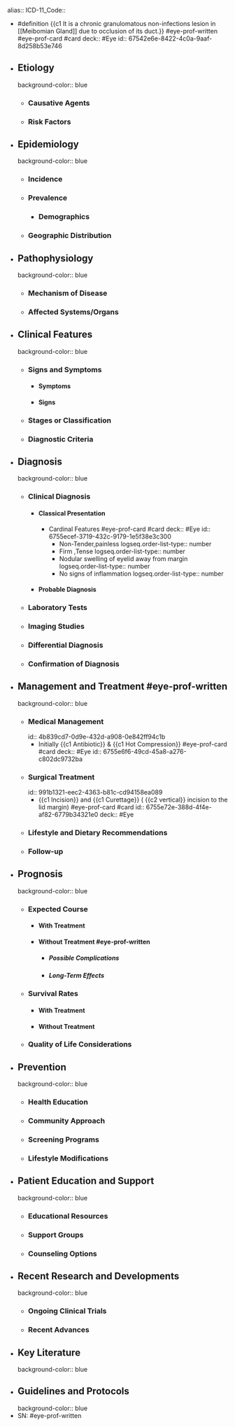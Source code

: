 alias::
ICD-11_Code::

- #definition {{c1 It is a chronic granulomatous non-infections lesion in [[Meibomian Gland]] due to occlusion of its duct.}} #eye-prof-written #eye-prof-card #card
  deck:: #Eye
  id:: 67542e6e-8422-4c0a-9aaf-8d258b53e746
- ## Etiology
  background-color:: blue
	- ### Causative Agents
	- ### Risk Factors
- ## Epidemiology
  background-color:: blue
	- ### Incidence
	- ### Prevalence
		- ### Demographics
	- ### Geographic Distribution
- ## Pathophysiology
  background-color:: blue
	- ### Mechanism of Disease
	- ### Affected Systems/Organs
- ## Clinical Features
  background-color:: blue
	- ### Signs and Symptoms
		- #### Symptoms
		- #### Signs
	- ### Stages or Classification
	- ### Diagnostic Criteria
- ## Diagnosis
  background-color:: blue
	- ### Clinical Diagnosis
		- #### Classical Presentation
			- Cardinal Features #eye-prof-card #card
			  deck:: #Eye
			  id:: 6755ecef-3719-432c-9179-1e5f38e3c300
				- Non-Tender,painless
				  logseq.order-list-type:: number
				- Firm ,Tense
				  logseq.order-list-type:: number
				- Nodular swelling of eyelid away from margin
				  logseq.order-list-type:: number
				- No signs of inflammation
				  logseq.order-list-type:: number
		- #### Probable Diagnosis
	- ### Laboratory Tests
	- ### Imaging Studies
	- ### Differential Diagnosis
	- ### Confirmation of Diagnosis
- ## Management and Treatment #eye-prof-written
  background-color:: blue
	- ### Medical Management
	  id:: 4b839cd7-0d9e-432d-a908-0e842ff94c1b
		- Initially {{c1 Antibiotic}} & {{c1 Hot Compression}} #eye-prof-card #card 
		  deck:: #Eye
		  id:: 6755e6f6-49cd-45a8-a276-c802dc9732ba
	- ### Surgical Treatment
	  id:: 991b1321-eec2-4363-b81c-cd94158ea089
		- {{c1 Incision}} and {{c1 Curettage}} ( {{c2 vertical}} incision to the lid margin) #eye-prof-card #card 
		  id:: 6755e72e-388d-4f4e-af82-6779b34321e0
		  deck:: #Eye
	- ### Lifestyle and Dietary Recommendations
	- ### Follow-up
- ## Prognosis
  background-color:: blue
	- ### Expected Course
		- #### With Treatment
		- #### Without Treatment #eye-prof-written
			- ##### Possible Complications
			- ##### Long-Term Effects
	- ### Survival Rates
		- #### With Treatment
		- #### Without Treatment
	- ### Quality of Life Considerations
- ## Prevention
  background-color:: blue
	- ### Health Education
	- ### Community Approach
	- ### Screening Programs
	- ### Lifestyle Modifications
- ## Patient Education and Support
  background-color:: blue
	- ### Educational Resources
	- ### Support Groups
	- ### Counseling Options
- ## Recent Research and Developments
  background-color:: blue
	- ### Ongoing Clinical Trials
	- ### Recent Advances
- ## Key Literature
  background-color:: blue
- ## Guidelines and Protocols
  background-color:: blue
- SN: #eye-prof-written